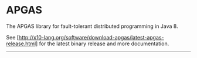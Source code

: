 # APGAS

The APGAS library for fault-tolerant distributed programming in Java 8.

See [http://x10-lang.org/software/download-apgas/latest-apgas-release.html] for the latest binary release and more documentation.

___
